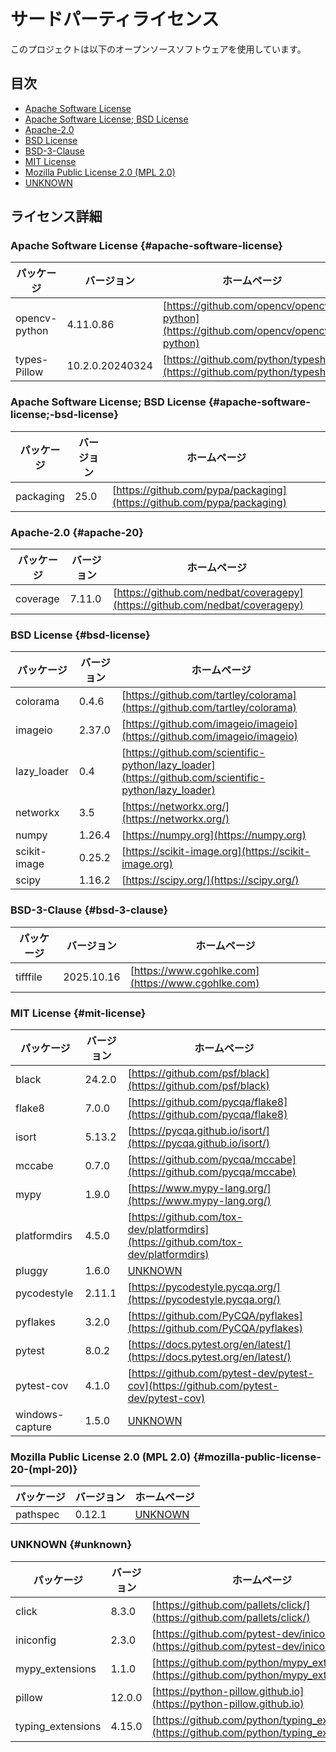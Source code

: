 # サードパーティライセンス

このプロジェクトは以下のオープンソースソフトウェアを使用しています。

## 目次

- [Apache Software License](#apache-software-license)
- [Apache Software License; BSD License](#apache-software-license;-bsd-license)
- [Apache-2.0](#apache-20)
- [BSD License](#bsd-license)
- [BSD-3-Clause](#bsd-3-clause)
- [MIT License](#mit-license)
- [Mozilla Public License 2.0 (MPL 2.0)](#mozilla-public-license-20-(mpl-20))
- [UNKNOWN](#unknown)

## ライセンス詳細

### Apache Software License {#apache-software-license} 

| パッケージ | バージョン | ホームページ |
|------------|------------|-------------|
| opencv-python | 4.11.0.86 | [https://github.com/opencv/opencv-python](https://github.com/opencv/opencv-python) |
| types-Pillow | 10.2.0.20240324 | [https://github.com/python/typeshed](https://github.com/python/typeshed) |

### Apache Software License; BSD License {#apache-software-license;-bsd-license} 

| パッケージ | バージョン | ホームページ |
|------------|------------|-------------|
| packaging | 25.0 | [https://github.com/pypa/packaging](https://github.com/pypa/packaging) |

### Apache-2.0 {#apache-20} 

| パッケージ | バージョン | ホームページ |
|------------|------------|-------------|
| coverage | 7.11.0 | [https://github.com/nedbat/coveragepy](https://github.com/nedbat/coveragepy) |

### BSD License {#bsd-license} 

| パッケージ | バージョン | ホームページ |
|------------|------------|-------------|
| colorama | 0.4.6 | [https://github.com/tartley/colorama](https://github.com/tartley/colorama) |
| imageio | 2.37.0 | [https://github.com/imageio/imageio](https://github.com/imageio/imageio) |
| lazy_loader | 0.4 | [https://github.com/scientific-python/lazy_loader](https://github.com/scientific-python/lazy_loader) |
| networkx | 3.5 | [https://networkx.org/](https://networkx.org/) |
| numpy | 1.26.4 | [https://numpy.org](https://numpy.org) |
| scikit-image | 0.25.2 | [https://scikit-image.org](https://scikit-image.org) |
| scipy | 1.16.2 | [https://scipy.org/](https://scipy.org/) |

### BSD-3-Clause {#bsd-3-clause} 

| パッケージ | バージョン | ホームページ |
|------------|------------|-------------|
| tifffile | 2025.10.16 | [https://www.cgohlke.com](https://www.cgohlke.com) |

### MIT License {#mit-license} 

| パッケージ | バージョン | ホームページ |
|------------|------------|-------------|
| black | 24.2.0 | [https://github.com/psf/black](https://github.com/psf/black) |
| flake8 | 7.0.0 | [https://github.com/pycqa/flake8](https://github.com/pycqa/flake8) |
| isort | 5.13.2 | [https://pycqa.github.io/isort/](https://pycqa.github.io/isort/) |
| mccabe | 0.7.0 | [https://github.com/pycqa/mccabe](https://github.com/pycqa/mccabe) |
| mypy | 1.9.0 | [https://www.mypy-lang.org/](https://www.mypy-lang.org/) |
| platformdirs | 4.5.0 | [https://github.com/tox-dev/platformdirs](https://github.com/tox-dev/platformdirs) |
| pluggy | 1.6.0 | [UNKNOWN](UNKNOWN) |
| pycodestyle | 2.11.1 | [https://pycodestyle.pycqa.org/](https://pycodestyle.pycqa.org/) |
| pyflakes | 3.2.0 | [https://github.com/PyCQA/pyflakes](https://github.com/PyCQA/pyflakes) |
| pytest | 8.0.2 | [https://docs.pytest.org/en/latest/](https://docs.pytest.org/en/latest/) |
| pytest-cov | 4.1.0 | [https://github.com/pytest-dev/pytest-cov](https://github.com/pytest-dev/pytest-cov) |
| windows-capture | 1.5.0 | [UNKNOWN](UNKNOWN) |

### Mozilla Public License 2.0 (MPL 2.0) {#mozilla-public-license-20-(mpl-20)} 

| パッケージ | バージョン | ホームページ |
|------------|------------|-------------|
| pathspec | 0.12.1 | [UNKNOWN](UNKNOWN) |

### UNKNOWN {#unknown} 

| パッケージ | バージョン | ホームページ |
|------------|------------|-------------|
| click | 8.3.0 | [https://github.com/pallets/click/](https://github.com/pallets/click/) |
| iniconfig | 2.3.0 | [https://github.com/pytest-dev/iniconfig](https://github.com/pytest-dev/iniconfig) |
| mypy_extensions | 1.1.0 | [https://github.com/python/mypy_extensions](https://github.com/python/mypy_extensions) |
| pillow | 12.0.0 | [https://python-pillow.github.io](https://python-pillow.github.io) |
| typing_extensions | 4.15.0 | [https://github.com/python/typing_extensions](https://github.com/python/typing_extensions) |

